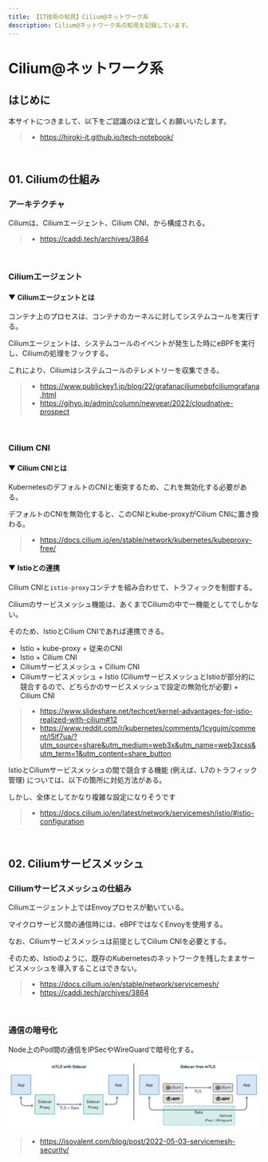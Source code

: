 ```yaml
---
title: 【IT技術の知見】Cilium@ネットワーク系
description: Cilium@ネットワーク系の知見を記録しています。
---
```


# Cilium@ネットワーク系

## はじめに

本サイトにつきまして、以下をご認識のほど宜しくお願いいたします。

> - https://hiroki-it.github.io/tech-notebook/

<br>

## 01. Ciliumの仕組み

### アーキテクチャ

Ciliumは、Ciliumエージェント、Cilium CNI、から構成される。

> - https://caddi.tech/archives/3864

<br>

### Ciliumエージェント

#### ▼ Ciliumエージェントとは

コンテナ上のプロセスは、コンテナのカーネルに対してシステムコールを実行する。

Ciliumエージェントは、システムコールのイベントが発生した時にeBPFを実行し、Ciliumの処理をフックする。

これにより、Ciliumはシステムコールのテレメトリーを収集できる。

> - https://www.publickey1.jp/blog/22/grafanaciliumebpfciliumgrafana.html
> - https://gihyo.jp/admin/column/newyear/2022/cloudnative-prospect

<br>

### Cilium CNI

#### ▼ Cilium CNIとは

KubernetesのデフォルトのCNIと衝突するため、これを無効化する必要がある。

デフォルトのCNIを無効化すると、このCNIとkube-proxyがCilium CNIに置き換わる。

> - https://docs.cilium.io/en/stable/network/kubernetes/kubeproxy-free/

#### ▼ Istioとの連携

Cilium CNIと`istio-proxy`コンテナを組み合わせて、トラフィックを制御する。

Ciliumのサービスメッシュ機能は、あくまでCiliumの中で一機能としてでしかない。

そのため、IstioとCilium CNIであれば連携できる。

- Istio + kube-proxy + 従来のCNI
- Istio + Cilium CNI
- Ciliumサービスメッシュ + Cilium CNI
- Ciliumサービスメッシュ + Istio (CiliumサービスメッシュとIstioが部分的に競合するので、どちらかのサービスメッシュで設定の無効化が必要) + Cilium CNI

> - https://www.slideshare.net/techcet/kernel-advantages-for-istio-realized-with-cilium#12
> - https://www.reddit.com/r/kubernetes/comments/1cygujm/comment/l5lf7ua/?utm_source=share&utm_medium=web3x&utm_name=web3xcss&utm_term=1&utm_content=share_button

IstioとCiliumサービスメッシュの間で競合する機能 (例えば、L7のトラフィック管理) については、以下の箇所に対処方法がある。

しかし、全体としてかなり複雑な設定になりそうです

> - https://docs.cilium.io/en/latest/network/servicemesh/istio/#istio-configuration

<br>

## 02. Ciliumサービスメッシュ

### Ciliumサービスメッシュの仕組み

Ciliumエージェント上ではEnvoyプロセスが動いている。

マイクロサービス間の通信時には、eBPFではなくEnvoyを使用する。

なお、Ciliumサービスメッシュは前提としてCilium CNIを必要とする。

そのため、Istioのように、既存のKubernetesのネットワークを残したままサービスメッシュを導入することはできない。

> - https://docs.cilium.io/en/stable/network/servicemesh/
> - https://caddi.tech/archives/3864

<br>

### 通信の暗号化

Node上のPod間の通信をIPSecやWireGuardで暗号化する。

![cilium-service-mesh_tls.png](https://raw.githubusercontent.com/hiroki-it/tech-notebook-images/master/images/cilium-service-mesh_tls.png)

> - https://isovalent.com/blog/post/2022-05-03-servicemesh-security/

<br>
